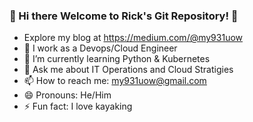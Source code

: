 ### 👋 Hi there Welcome to Rick's Git Repository! 👋

- Explore my blog at https://medium.com/@my931uow 
- 🔭 I work as a  Devops/Cloud Engineer
- 🌱 I’m currently learning Python & Kubernetes 
- 💬 Ask me about IT Operations and Cloud Stratigies
- 📫 How to reach me: my931uow@gmail.com
- 😄 Pronouns: He/Him
- ⚡ Fun fact: I love kayaking
